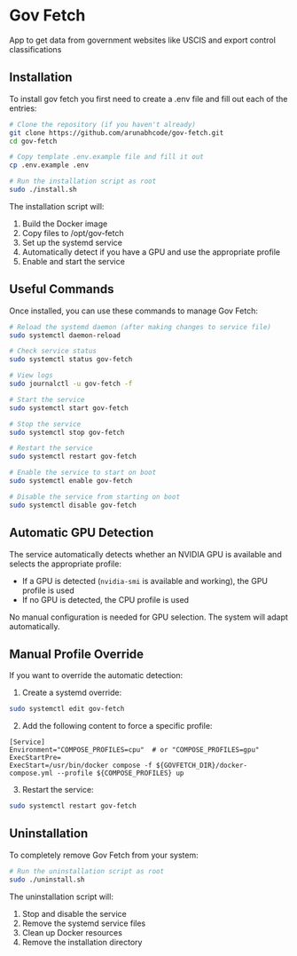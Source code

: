# Gov Fetch

App to get data from government websites like USCIS and export control classifications

## Installation

To install gov fetch you first need to create a .env file and fill out each of the entries:

```bash
# Clone the repository (if you haven't already)
git clone https://github.com/arunabhcode/gov-fetch.git
cd gov-fetch

# Copy template .env.example file and fill it out
cp .env.example .env

# Run the installation script as root
sudo ./install.sh
```

The installation script will:

1. Build the Docker image
2. Copy files to /opt/gov-fetch
3. Set up the systemd service
4. Automatically detect if you have a GPU and use the appropriate profile
5. Enable and start the service

## Useful Commands

Once installed, you can use these commands to manage Gov Fetch:

```bash
# Reload the systemd daemon (after making changes to service file)
sudo systemctl daemon-reload

# Check service status
sudo systemctl status gov-fetch

# View logs
sudo journalctl -u gov-fetch -f

# Start the service
sudo systemctl start gov-fetch

# Stop the service
sudo systemctl stop gov-fetch

# Restart the service
sudo systemctl restart gov-fetch

# Enable the service to start on boot
sudo systemctl enable gov-fetch

# Disable the service from starting on boot
sudo systemctl disable gov-fetch
```

## Automatic GPU Detection

The service automatically detects whether an NVIDIA GPU is available and selects the appropriate profile:

- If a GPU is detected (`nvidia-smi` is available and working), the GPU profile is used
- If no GPU is detected, the CPU profile is used

No manual configuration is needed for GPU selection. The system will adapt automatically.

## Manual Profile Override

If you want to override the automatic detection:

1. Create a systemd override:

```bash
sudo systemctl edit gov-fetch
```

2. Add the following content to force a specific profile:

```
[Service]
Environment="COMPOSE_PROFILES=cpu"  # or "COMPOSE_PROFILES=gpu"
ExecStartPre=
ExecStart=/usr/bin/docker compose -f ${GOVFETCH_DIR}/docker-compose.yml --profile ${COMPOSE_PROFILES} up
```

3. Restart the service:

```bash
sudo systemctl restart gov-fetch
```

## Uninstallation

To completely remove Gov Fetch from your system:

```bash
# Run the uninstallation script as root
sudo ./uninstall.sh
```

The uninstallation script will:

1. Stop and disable the service
2. Remove the systemd service files
3. Clean up Docker resources
4. Remove the installation directory

